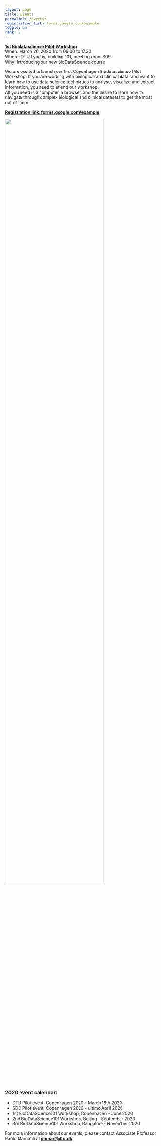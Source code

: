 ```yaml
---
layout: page
title: Events
permalink: /events/
registration_link: forms.google.com/example
toggle: on
rank: 2
---
```


<b> <a href="{{page.event_page}}">1st Biodatascience Pilot Workshop</a></b>
<br />
When: March 26, 2020  from 09.00 to 17.30
<br />
Where: DTU Lyngby, building 101, meeting room S09
<br />
Why: Introducing our new BioDataScience course
    
We are excited to launch our first Copenhagen Biodatascience Pilot Workshop. If you are working with biological and clinical data, and want to learn how to use data science techniques to analyse, visualize and extract information, you need to attend our workshop. 
<br />
All you need is a computer, a browser, and the desire to learn how to navigate through complex biological and clinical datasets to get the most out of them.

<b> <a href="{{page.registration_link}}">Registration link: forms.google.com/example </a></b>

<div style="margin-bottom: 50px;">
    <img class="float-center" width="80%"  src="{{ 'schedule3.png' | prepend: site.images_dir | prepend: site.baseurl }}" />
</div>

### 2020 event calendar:
- DTU Pilot event, Copenhagen 2020 - March 16th 2020
- SDC Pilot event, Copenhagen 2020 - ultimo April 2020
- 1st BioDataScience101 Workshop, Copenhagen - June 2020
- 2nd BioDataScience101 Workshop, Beijing - September 2020
- 3rd BioDataScience101 Workshop, Bangalore - November 2020

For more information about our events, please contact Associate Professor Paolo Marcatili at **pamar@dtu.dk**.



